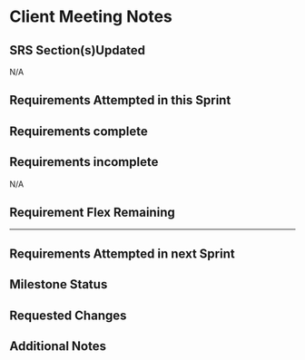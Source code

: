 # Client Meeting Notes

## SRS Section(s)Updated
N/A

## Requirements Attempted in this Sprint


## Requirements complete

## Requirements incomplete
N/A

## Requirement Flex Remaining

---

## Requirements Attempted in next Sprint


## Milestone Status


## Requested Changes


## Additional Notes




